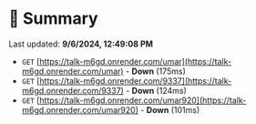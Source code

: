 # 📖 Summary
Last updated: **9/6/2024, 12:49:08 PM**

- `GET` [https://talk-m6gd.onrender.com/umar](https://talk-m6gd.onrender.com/umar) - **Down** (175ms)
- `GET` [https://talk-m6gd.onrender.com/9337](https://talk-m6gd.onrender.com/9337) - **Down** (124ms)
- `GET` [https://talk-m6gd.onrender.com/umar920](https://talk-m6gd.onrender.com/umar920) - **Down** (101ms)
